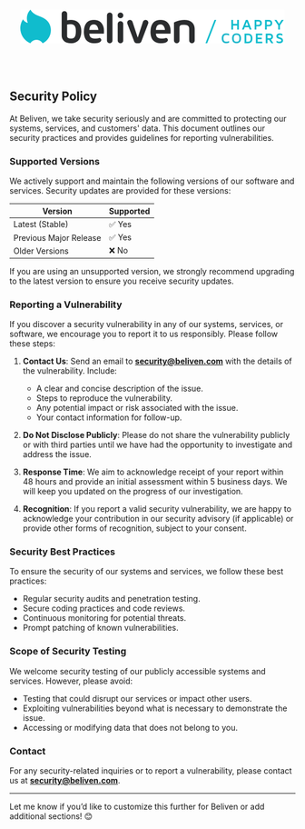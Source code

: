 <br>
<p align="center"><img src="./assets/logo.svg?sanitize=true" /></p>
<br>

<br />

## Security Policy

At Beliven, we take security seriously and are committed to protecting our systems, services, and customers' data. This document outlines our security practices and provides guidelines for reporting vulnerabilities.

### Supported Versions

We actively support and maintain the following versions of our software and services. Security updates are provided for these versions:

| Version       | Supported          |
|---------------|--------------------|
| Latest (Stable) | ✅ Yes            |
| Previous Major Release | ✅ Yes     |
| Older Versions | ❌ No             |

If you are using an unsupported version, we strongly recommend upgrading to the latest version to ensure you receive security updates.

### Reporting a Vulnerability

If you discover a security vulnerability in any of our systems, services, or software, we encourage you to report it to us responsibly. Please follow these steps:

1. **Contact Us**: Send an email to **security@beliven.com** with the details of the vulnerability. Include:
   - A clear and concise description of the issue.
   - Steps to reproduce the vulnerability.
   - Any potential impact or risk associated with the issue.
   - Your contact information for follow-up.

2. **Do Not Disclose Publicly**: Please do not share the vulnerability publicly or with third parties until we have had the opportunity to investigate and address the issue.

3. **Response Time**: We aim to acknowledge receipt of your report within 48 hours and provide an initial assessment within 5 business days. We will keep you updated on the progress of our investigation.

4. **Recognition**: If you report a valid security vulnerability, we are happy to acknowledge your contribution in our security advisory (if applicable) or provide other forms of recognition, subject to your consent.

### Security Best Practices

To ensure the security of our systems and services, we follow these best practices:
- Regular security audits and penetration testing.
- Secure coding practices and code reviews.
- Continuous monitoring for potential threats.
- Prompt patching of known vulnerabilities.

### Scope of Security Testing

We welcome security testing of our publicly accessible systems and services. However, please avoid:
- Testing that could disrupt our services or impact other users.
- Exploiting vulnerabilities beyond what is necessary to demonstrate the issue.
- Accessing or modifying data that does not belong to you.

### Contact

For any security-related inquiries or to report a vulnerability, please contact us at **security@beliven.com**.

---

Let me know if you’d like to customize this further for Beliven or add additional sections! 😊
